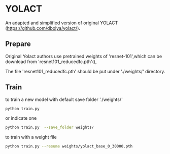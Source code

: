 # YOLACT

An  adapted and simplified version of original YOLACT (https://github.com/dbolya/yolact/).

## Prepare

Original Yolact authors use pretrained weights of 'resnet-101',which can be download from 'resnet101_reducedfc.pth'(),

The file 'resnet101_reducedfc.pth' should be put under './weights/' directory.


## Train

to train a new model with default save folder './weights/'
```bash
python train.py 
```

or indicate one
```bash
python train.py  --save_folder weights/
```

to train with a weight file 
```bash
python train.py --resume weights/yolact_base_0_30000.pth
```